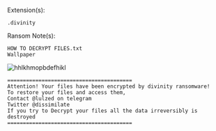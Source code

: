 Extension(s): 
```
.divinity
```
Ransom Note(s): 
```
HOW TO DECRYPT FILES.txt
Wallpaper
```
![hhlkhmopbdefhikl](https://github.com/user-attachments/assets/cbad9137-7558-4380-b836-640f5445c494)
```
========================================
Attention! Your files have been encrypted by divinity ransomware!
To restore your files and access them,
Contact @lulzed on telegram
Twitter @dissimilate
If you try to Decrypt your files all the data irreversibly is destroyed
========================================
```
